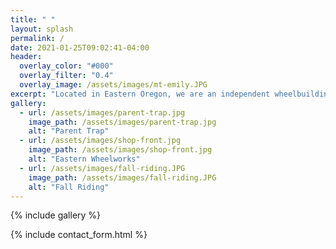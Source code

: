 ```yaml
---
title: " "
layout: splash
permalink: /
date: 2021-01-25T09:02:41-04:00
header:
  overlay_color: "#000"
  overlay_filter: "0.4"
  overlay_image: /assets/images/mt-emily.JPG
excerpt: "Located in Eastern Oregon, we are an independent wheelbuilding and suspension servicing bicycle shop."
gallery:
  - url: /assets/images/parent-trap.jpg
    image_path: /assets/images/parent-trap.jpg
    alt: "Parent Trap"
  - url: /assets/images/shop-front.jpg
    image_path: /assets/images/shop-front.jpg
    alt: "Eastern Wheelworks"
  - url: /assets/images/fall-riding.JPG
    image_path: /assets/images/fall-riding.JPG
    alt: "Fall Riding"
---
```


{% include gallery %}


{% include contact_form.html %}
